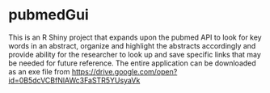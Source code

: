 # pubmedGui
This is an R Shiny project that expands upon the pubmed API to look for key words in an abstract, organize and highlight the abstracts accordingly and provide ability for the researcher to look up and save specific links that may be needed for future reference. The entire application can be downloaded as an exe file from https://drive.google.com/open?id=0B5dcVCBfNlAWc3FaSTR5YUsyaVk
